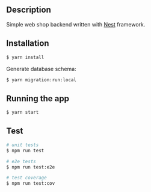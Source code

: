 ## Description

Simple web shop backend written with [Nest](https://github.com/nestjs/nest) framework.

## Installation

```bash
$ yarn install
```

Generate database schema:

```bash
$ yarn migration:run:local
```


## Running the app

```bash
$ yarn start
```

## Test

```bash
# unit tests
$ npm run test

# e2e tests
$ npm run test:e2e

# test coverage
$ npm run test:cov
```
